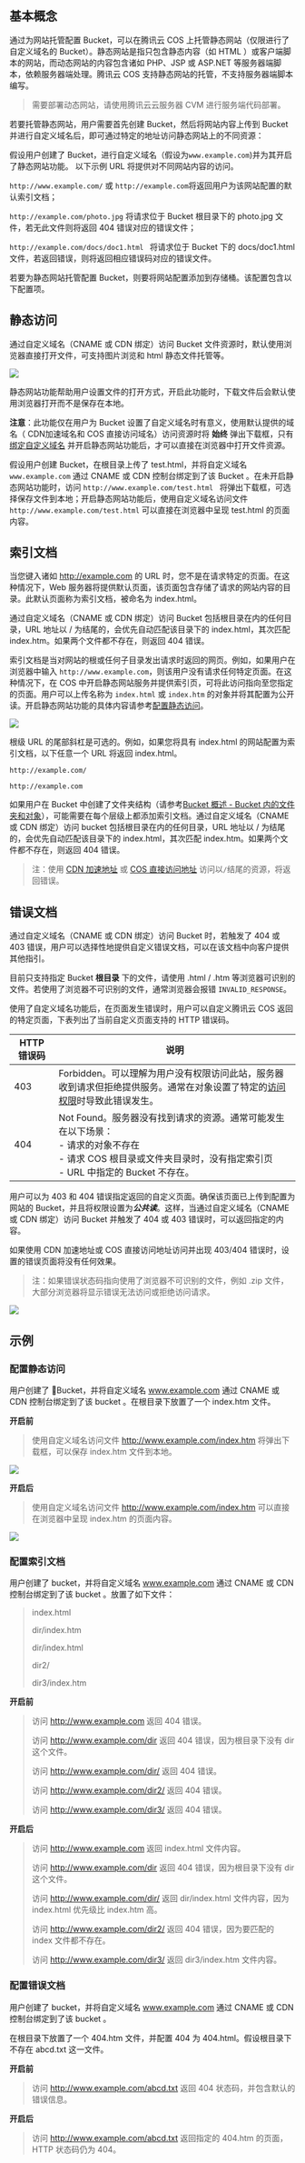 ## 基本概念

通过为网站托管配置 Bucket，可以在腾讯云 COS 上托管静态网站（仅限进行了自定义域名的 Bucket）。静态网站是指只包含静态内容（如 HTML ）或客户端脚本的网站，而动态网站的内容包含诸如 PHP、JSP 或 ASP.NET 等服务器端脚本，依赖服务器端处理。腾讯云 COS 支持静态网站的托管，不支持服务器端脚本编写。

> 需要部署动态网站，请使用腾讯云云服务器 CVM 进行服务端代码部署。

若要托管静态网站，用户需要首先创建 Bucket，然后将网站内容上传到 Bucket 并进行自定义域名后，即可通过特定的地址访问静态网站上的不同资源：

假设用户创建了 Bucket，进行自定义域名（假设为`www.example.com`)并为其开启了静态网站功能。 以下示例 URL 将提供对不同网站内容的访问。

`http://www.example.com/` 或 `http://example.com`将返回用户为该网站配置的默认索引文档；


`http://example.com/photo.jpg` 将请求位于 Bucket 根目录下的 photo.jpg 文件，若无此文件则将返回 404 错误对应的错误文件；


`http://example.com/docs/doc1.html ` 将请求位于 Bucket 下的 docs/doc1.html 文件，若返回错误，则将返回相应错误码对应的错误文件。

若要为静态网站托管配置 Bucket，则要将网站配置添加到存储桶。该配置包含以下配置项。

## 静态访问

通过自定义域名（CNAME 或 CDN 绑定）访问 Bucket 文件资源时，默认使用浏览器直接打开文件，可支持图片浏览和 html 静态文件托管等。

![](https://mc.qcloudimg.com/static/img/fe07f2899c8e418414776cebed904b9b/image.png)

静态网站功能帮助用户设置文件的打开方式，开启此功能时，下载文件后会默认使用浏览器打开而不是保存在本地。

**注意**：此功能仅在用户为 Bucket 设置了自定义域名时有意义，使用默认提供的域名（ CDN加速域名和 COS 直接访问域名）访问资源时将 **始终** 弹出下载框，只有 [绑定自定义域名](/doc/product/436/6252) 并开启静态网站功能后，才可以直接在浏览器中打开文件资源。

假设用户创建 Bucket，在根目录上传了 test.html，并将自定义域名 ` www.example.com ` 通过 CNAME 或 CDN 控制台绑定到了该 Bucket 。在未开启静态网站功能时，访问 `http://www.example.com/test.html ` 将弹出下载框，可选择保存文件到本地；开启静态网站功能后，使用自定义域名访问文件 ` http://www.example.com/test.html ` 可以直接在浏览器中呈现 test.html 的页面内容。

## 索引文档

当您键入诸如 http://example.com 的 URL 时，您不是在请求特定的页面。在这种情况下，Web 服务器将提供默认页面，该页面包含存储了请求的网站内容的目录。此默认页面称为索引文档，被命名为 index.html。

通过自定义域名（CNAME 或 CDN 绑定）访问 Bucket 包括根目录在内的任何目录，URL 地址以 / 为结尾的，会优先自动匹配该目录下的 index.html，其次匹配 index.htm。如果两个文件都不存在，则返回 404 错误。

索引文档是当对网站的根或任何子目录发出请求时返回的网页。例如，如果用户在浏览器中输入 `http://www.example.com`，则该用户没有请求任何特定页面。在这种情况下，在 COS 中开启静态网站服务并提供索引页，可将此访问指向至您指定的页面。用户可以上传名称为 `index.html` 或 `index.htm` 的对象并将其配置为公开读。开启静态网站功能的具体内容请参考[配置静态访问](/doc/product/436/6249)。

![](https://mccdn.qcloud.com/static/img/e56e0999c45bd38601b5e29316fee84c/image.jpg)

根级 URL 的尾部斜杠是可选的。例如，如果您将具有 index.html 的网站配置为索引文档，以下任意一个 URL 将返回 index.html。

`http://example.com/`

`http://example.com`

如果用户在 Bucket 中创建了文件夹结构（请参考[Bucket 概述 - Bucket 内的文件夹和对象](/doc/product/436/6244)），可能需要在每个层级上都添加索引文档。通过自定义域名（CNAME 或 CDN 绑定）访问 bucket 包括根目录在内的任何目录，URL 地址以 / 为结尾的，会优先自动匹配该目录下的 index.html，其次匹配 index.htm。如果两个文件都不存在，则返回 404 错误。

> 注：使用 [CDN 加速地址](/doc/product/436/6252) 或 [COS 直接访问地址](/doc/product/436/6252) 访问以` / `结尾的资源，将返回错误。

## 错误文档

通过自定义域名（CNAME 或 CDN 绑定）访问 Bucket 时，若触发了 404 或 403 错误，用户可以选择性地提供自定义错误文档，可以在该文档中向客户提供其他指引。

目前只支持指定 Bucket  **根目录** 下的文件，请使用 .html / .htm 等浏览器可识别的文件。若使用了浏览器不可识别的文件，通常浏览器会报错 `INVALID_RESPONSE`。

使用了自定义域名功能后，在页面发生错误时，用户可以自定义腾讯云 COS 返回的特定页面，下表列出了当前自定义页面支持的 HTTP 错误码。

| HTTP 错误码 | 说明                                       |
| -------- | ---------------------------------------- |
| 403      | Forbidden。可以理解为用户没有权限访问此站，服务器收到请求但拒绝提供服务。通常在对象设置了特定的[访问权限](/doc/product/436/6259)时导致此错误发生。 |
| 404      | Not Found。服务器没有找到请求的资源。通常可能发生在以下场景：<br>- 请求的对象不存在<br>- 请求 COS 根目录或文件夹目录时，没有指定索引页<br> - URL 中指定的 Bucket 不存在。 |

用户可以为 403 和 404 错误指定返回的自定义页面。确保该页面已上传到配置为网站的 Bucket，并且将权限设置为***公共读***。这样，当通过自定义域名（CNAME 或 CDN 绑定）访问 Bucket 并触发了 404 或 403 错误时，可以返回指定的内容。

如果使用 CDN 加速地址或 COS 直接访问地址访问并出现 403/404 错误时，设置的错误页面将没有任何效果。

> 注：如果错误状态码指向使用了浏览器不可识别的文件，例如 .zip 文件，大部分浏览器将显示错误无法访问或拒绝访问请求。

![](https://mccdn.qcloud.com/static/img/efd9fd50380bcdb575772622a4ecffea/image.jpg)

## 示例

### 配置静态访问

用户创建了 Bucket，并将自定义域名 www.example.com 通过 CNAME 或 CDN 控制台绑定到了该 bucket 。在根目录下放置了一个 index.htm 文件。

**开启前**

> 使用自定义域名访问文件 http://www.example.com/index.htm 将弹出下载框，可以保存 index.htm 文件到本地。

![](https://mccdn.qcloud.com/static/img/939165a47b8da3c678577a9ff945e80a/image.png)

**开启后**

> 使用自定义域名访问文件 http://www.example.com/index.htm 可以直接在浏览器中呈现 index.htm 的页面内容。

![](https://mccdn.qcloud.com/static/img/42eac89413e3916d7c160020037b6783/image.png)

### 配置索引文档

用户创建了 bucket，并将自定义域名 www.example.com 通过 CNAME 或 CDN 控制台绑定到了该 bucket 。放置了如下文件：

> index.html
>
> dir/index.htm
>
> dir/index.html
>
> dir2/
>
> dir3/index.htm

**开启前**

> 访问 http://www.example.com 返回 404 错误。
>
> 访问 http://www.example.com/dir 返回 404 错误，因为根目录下没有 dir 这个文件。
>
> 访问 http://www.example.com/dir/ 返回 404 错误。
>
> 访问 http://www.example.com/dir2/ 返回 404 错误。
>
> 访问 http://www.example.com/dir3/ 返回 404 错误。

**开启后**

> 访问 http://www.example.com 返回 index.html 文件内容。
>
> 访问 http://www.example.com/dir 返回 404 错误，因为根目录下没有 dir 这个文件。
>
> 访问 http://www.example.com/dir/ 返回 dir/index.html 文件内容，因为 index.html 优先级比 index.htm 高。
>
> 访问 http://www.example.com/dir2/ 返回 404 错误，因为要匹配的 index 文件都不存在。
>
> 访问 http://www.example.com/dir3/ 返回 dir3/index.htm 文件内容。

### 配置错误文档

用户创建了 bucket，并将自定义域名 www.example.com 通过 CNAME 或 CDN 控制台绑定到了该 bucket 。

在根目录下放置了一个 404.htm 文件，并配置 404 为 404.html。假设根目录下不存在 abcd.txt 这一文件。

**开启前**

> 访问 http://www.example.com/abcd.txt 返回 404 状态码，并包含默认的错误信息。

**开启后**

> 访问 http://www.example.com/abcd.txt 返回指定的 404.htm 的页面，HTTP 状态码仍为 404。


